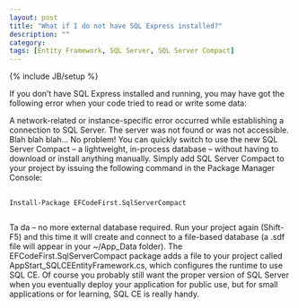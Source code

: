 ```yaml
---
layout: post
title: "What if I do not have SQL Express installed?"
description: ""
category: 
tags: [Entity Framework, SQL Server, SQL Server Compact]
---
```

{% include JB/setup %}

If you don’t have SQL Express installed and running, you may have got the following error when your code tried to read or write some data:

A network-related or instance-specific error occurred while establishing a connection to SQL Server. The server was not found or was not accessible. Blah blah blah…
No problem! You can quickly switch to use the new SQL Server Compact – a lightweight, in-process database – without having to download or install anything manually. Simply add SQL Server Compact to your project by issuing the following command in the Package Manager Console:

<pre>
	<code>
Install-Package EFCodeFirst.SqlServerCompact
	</code>
</pre>

Ta da – no more external database required. Run your project again (Shift-F5) and this time it will create and connect to a file-based database (a .sdf file will appear in your ~/App_Data folder). The EFCodeFirst.SqlServerCompact package adds a file to your project called AppStart_SQLCEEntityFramework.cs, which configures the runtime to use SQL CE.
Of course you probably still want the proper version of SQL Server when you eventually deploy your application for public use, but for small applications or for learning, SQL CE is really handy.